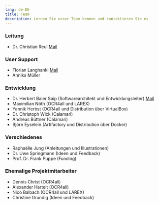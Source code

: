 ```yaml
---
lang: de-DE
title: Team
description: Lernen Sie unser Team kennen und kontaktieren Sie es
---
```

### Leitung
- Dr. Christian Reul [Mail](mailto:christian.reul@uni-wuerzburg.de?subject=ocr4all%20Kontakt)

### User Support
- Florian Langhanki [Mail](mailto:florian.langhanki@uni-wuerzburg.de?subject=ocr4all%20Kontakt)
- Annika Müller

### Entwicklung
- Dr. Herbert Baier Saip (Softwarearchitekt und Entwicklungsleiter) [Mail](mailto:herbert.baier@uni-wuerzburg.de?subject=ocr4all%20Kontakt)
- Maximilian Nöth (OCR4all und LAREX)
- Yannik Herbst (OCR4all und Distribution über VirtualBox)
- Dr. Christoph Wick (Calamari)
- Andreas Büttner (Calamari)
- Björn Eyselein (Artifactory und Distribution über Docker)

### Verschiedenes
- Raphaëlle Jung (Anleitungen und Illustrationen)
- Dr. Uwe Springmann (Ideen und Feedback)
- Prof. Dr. Frank Puppe (Funding)

### Ehemalige Projektmitarbeiter
- Dennis Christ (OCR4all)
- Alexander Hartelt (OCR4all)
- Nico Balbach (OCR4all und LAREX)
- Christine Grundig (Ideen und Feedback)
